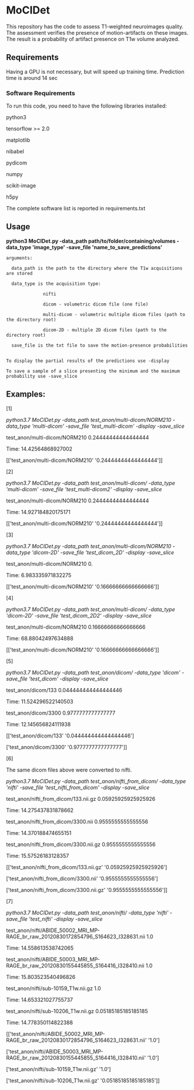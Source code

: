 # MoCIDet

This repository has the code to assess T1-weighted neuroimages quality. The assessment verifies the presence of motion-artifacts on these images. The result is a probability of artifact presence on T1w volume analyzed. 

## Requirements
Having a GPU is not necessary, but will speed up training time.
Prediction time is around 14 sec 

### Software Requirements
To run this code, you need to have the following libraries installed:

python3

tensorflow >= 2.0

matplotlib

nibabel

pydicom

numpy

scikit-image

h5py 

The complete software list is reported in requirements.txt

## Usage

**python3 MoCIDet.py -data_path path/to/folder/containing/volumes -data_type 'image_type' -save_file 'name_to_save_predictions'**   


    arguments: 

      data_path is the path to the directory where the T1w acquisitions are stored

      data_type is the acquisition type:

                  nifti

                  dicom - volumetric dicom file (one file)

                  multi-dicom - volumetric multiple dicom files (path to the directory root)

                  dicom-2D - multiple 2D dicom files (path to the directory root)

      save_file is the txt file to save the motion-presence probabilities


    To display the partial results of the predictions use -display

    To save a sample of a slice presenting the minimum and the maximum probability use -save_slice


## Examples:

[1] 

*python3.7 MoCIDet.py -data_path test_anon/multi-dicom/NORM210 -data_type 'multi-dicom' -save_file 'test_multi-dicom' -display -save_slice*

test_anon/multi-dicom/NORM210 0.24444444444444444

Time:  14.42564868927002

[['test_anon/multi-dicom/NORM210' '0.24444444444444444']]

[2]

*python3.7 MoCIDet.py -data_path test_anon/multi-dicom/ -data_type 'multi-dicom' -save_file 'test_multi-dicom2' -display -save_slice*

test_anon/multi-dicom/NORM210 0.24444444444444444

Time:  14.927184820175171

[['test_anon/multi-dicom/NORM210' '0.24444444444444444']]


[3]

*python3.7 MoCIDet.py -data_path test_anon/multi-dicom/NORM210 -data_type 'dicom-2D' -save_file 'test_dicom_2D' -display -save_slice*

test_anon/multi-dicom/NORM210 0.

Time:  6.983335971832275

[['test_anon/multi-dicom/NORM210' '0.16666666666666666']]

[4]

*python3.7 MoCIDet.py -data_path test_anon/multi-dicom/ -data_type 'dicom-2D' -save_file 'test_dicom_2D2' -display -save_slice*

test_anon/multi-dicom/NORM210 0.16666666666666666

Time:  68.88042497634888

[['test_anon/multi-dicom/NORM210' '0.16666666666666666']]


[5]

*python3.7 MoCIDet.py -data_path test_anon/dicom/ -data_type 'dicom' -save_file 'test_dicom' -display -save_slice*

test_anon/dicom/133 0.044444444444444446

Time:  11.524296522140503

test_anon/dicom/3300 0.9777777777777777

Time:  12.145656824111938

[['test_anon/dicom/133' '0.044444444444444446']

['test_anon/dicom/3300' '0.9777777777777777']]

[6]

The same dicom files above were converted to nifti.

*python3.7 MoCIDet.py -data_path test_anon/nifti_from_dicom/ -data_type 'nifti' -save_file 'test_nifti_from_dicom' -display -save_slice*

test_anon/nifti_from_dicom/133.nii.gz 0.05925925925925926

Time:  14.275437831878662

test_anon/nifti_from_dicom/3300.nii 0.9555555555555556

Time:  14.370188474655151

test_anon/nifti_from_dicom/3300.nii.gz 0.9555555555555556

Time:  15.57526183128357

[['test_anon/nifti_from_dicom/133.nii.gz' '0.05925925925925926']

['test_anon/nifti_from_dicom/3300.nii' '0.9555555555555556']

['test_anon/nifti_from_dicom/3300.nii.gz' '0.9555555555555556']]


[7]

*python3.7 MoCIDet.py -data_path test_anon/nifti/ -data_type 'nifti' -save_file 'test_nifti' -display -save_slice*

test_anon/nifti/ABIDE_50002_MRI_MP-RAGE_br_raw_20120830172854796_S164623_I328631.nii 1.0

Time:  14.558613538742065

test_anon/nifti/ABIDE_50003_MRI_MP-RAGE_br_raw_20120830155445855_S164416_I328410.nii 1.0

Time:  15.803523540496826

test_anon/nifti/sub-10159_T1w.nii.gz 1.0

Time:  14.653321027755737

test_anon/nifti/sub-10206_T1w.nii.gz 0.05185185185185185

Time:  14.778350114822388

[['test_anon/nifti/ABIDE_50002_MRI_MP-RAGE_br_raw_20120830172854796_S164623_I328631.nii' '1.0']

['test_anon/nifti/ABIDE_50003_MRI_MP-RAGE_br_raw_20120830155445855_S164416_I328410.nii' '1.0']

['test_anon/nifti/sub-10159_T1w.nii.gz' '1.0']

['test_anon/nifti/sub-10206_T1w.nii.gz' '0.05185185185185185']]
